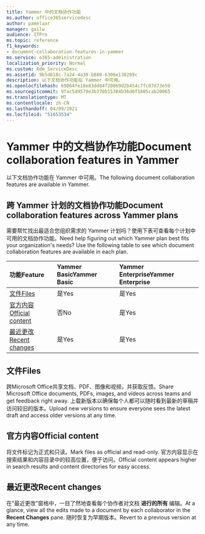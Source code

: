 ```yaml
---
title: Yammer 中的文档协作功能
ms.author: office365servicedesc
author: pamelaar
manager: gailw
audience: ITPro
ms.topic: reference
f1_keywords:
- document-collaboration-features-in-yammer
ms.service: o365-administration
localization_priority: Normal
ms.custom: Adm_ServiceDesc
ms.assetid: 9b5d618c-7a24-4a30-b880-6306e130209c
description: 以下文档协作功能在 Yammer 中可用。
ms.openlocfilehash: 69864fe18e83dd84f20869d2b454c7fc07d73e50
ms.sourcegitcommit: 9fac5d9579e3b370b15384b36d0f1805cab20065
ms.translationtype: MT
ms.contentlocale: zh-CN
ms.lasthandoff: 04/09/2021
ms.locfileid: "51653534"
---
```

# <a name="document-collaboration-features-in-yammer"></a><span data-ttu-id="96243-103">Yammer 中的文档协作功能</span><span class="sxs-lookup"><span data-stu-id="96243-103">Document collaboration features in Yammer</span></span>

<span data-ttu-id="96243-104">以下文档协作功能在 Yammer 中可用。</span><span class="sxs-lookup"><span data-stu-id="96243-104">The following document collaboration features are available in Yammer.</span></span>
  
## <a name="document-collaboration-features-across-yammer-plans"></a><span data-ttu-id="96243-105">跨 Yammer 计划的文档协作功能</span><span class="sxs-lookup"><span data-stu-id="96243-105">Document collaboration features across Yammer plans</span></span>

<span data-ttu-id="96243-p101">需要帮忙找出最适合您组织需求的 Yammer 计划吗？使用下表可查看每个计划中可用的文档协作功能。</span><span class="sxs-lookup"><span data-stu-id="96243-p101">Need help figuring out which Yammer plan best fits your organization's needs? Use the following table to see which document collaboration features are available in each plan.</span></span>
  
|<span data-ttu-id="96243-108">**功能**</span><span class="sxs-lookup"><span data-stu-id="96243-108">**Feature**</span></span>|<span data-ttu-id="96243-109">**Yammer Basic**</span><span class="sxs-lookup"><span data-stu-id="96243-109">**Yammer Basic**</span></span>|<span data-ttu-id="96243-110">**Yammer Enterprise**</span><span class="sxs-lookup"><span data-stu-id="96243-110">**Yammer Enterprise**</span></span>|
|:-----|:-----|:-----|
|[<span data-ttu-id="96243-111">文件</span><span class="sxs-lookup"><span data-stu-id="96243-111">Files</span></span>](document-collaboration-features-in-yammer.md#files) <br/> |<span data-ttu-id="96243-112">是</span><span class="sxs-lookup"><span data-stu-id="96243-112">Yes</span></span>  <br/> |<span data-ttu-id="96243-113">是</span><span class="sxs-lookup"><span data-stu-id="96243-113">Yes</span></span>  <br/> |
|[<span data-ttu-id="96243-114">官方内容</span><span class="sxs-lookup"><span data-stu-id="96243-114">Official content</span></span>](document-collaboration-features-in-yammer.md#official-content) <br/> |<span data-ttu-id="96243-115">否</span><span class="sxs-lookup"><span data-stu-id="96243-115">No</span></span>  <br/> |<span data-ttu-id="96243-116">是</span><span class="sxs-lookup"><span data-stu-id="96243-116">Yes</span></span>  <br/> |
|[<span data-ttu-id="96243-117">最近更改</span><span class="sxs-lookup"><span data-stu-id="96243-117">Recent changes</span></span>](document-collaboration-features-in-yammer.md#recent-changes) <br/> |<span data-ttu-id="96243-118">是</span><span class="sxs-lookup"><span data-stu-id="96243-118">Yes</span></span>  <br/> |<span data-ttu-id="96243-119">是</span><span class="sxs-lookup"><span data-stu-id="96243-119">Yes</span></span>  <br/> |

## <a name="files"></a><span data-ttu-id="96243-120">文件</span><span class="sxs-lookup"><span data-stu-id="96243-120">Files</span></span>

<span data-ttu-id="96243-121">跨Microsoft Office共享文档、PDF、图像和视频，并获取反馈。</span><span class="sxs-lookup"><span data-stu-id="96243-121">Share Microsoft Office documents, PDFs, images, and videos across teams and get feedback right away.</span></span> <span data-ttu-id="96243-122">上载新版本以确保每个人都可以随时看到最新的草稿并访问较旧的版本。</span><span class="sxs-lookup"><span data-stu-id="96243-122">Upload new versions to ensure everyone sees the latest draft and access older versions at any time.</span></span>
  
## <a name="official-content"></a><span data-ttu-id="96243-123">官方内容</span><span class="sxs-lookup"><span data-stu-id="96243-123">Official content</span></span>

<span data-ttu-id="96243-124">将文件标记为正式和只读。</span><span class="sxs-lookup"><span data-stu-id="96243-124">Mark files as official and read-only.</span></span> <span data-ttu-id="96243-125">官方内容显示在搜索结果和内容目录中的较高位置，便于访问。</span><span class="sxs-lookup"><span data-stu-id="96243-125">Official content appears higher in search results and content directories for easy access.</span></span>

## <a name="recent-changes"></a><span data-ttu-id="96243-126">最近更改</span><span class="sxs-lookup"><span data-stu-id="96243-126">Recent changes</span></span>

<span data-ttu-id="96243-127">在"最近更改"窗格中，一目了然地查看每个协作者对文档 **进行的所有** 编辑。</span><span class="sxs-lookup"><span data-stu-id="96243-127">At a glance, view all the edits made to a document by each collaborator in the **Recent Changes** pane.</span></span> <span data-ttu-id="96243-128">随时恢复为早期版本。</span><span class="sxs-lookup"><span data-stu-id="96243-128">Revert to a previous version at any time.</span></span>
  
